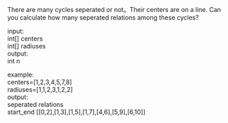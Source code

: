 There are many cycles seperated or not。Their centers are on a line. Can you calculate how many seperated relations among these cycles?     
    
input:    
    int[] centers    
    int[] radiuses    
output:    
    int n    

example:    
    centers=[1,2,3,4,5,7,8]    
    radiuses=[1,1,2,3,1,2,2]    
output:    
    seperated relations      
    start_end [[0,2],[1,3],[1,5],[1,7],[4,6],[5,9],[6,10]]    
